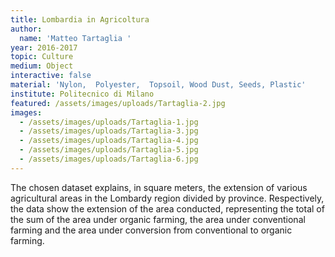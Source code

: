 ```yaml
---
title: Lombardia in Agricoltura
author:
  name: 'Matteo Tartaglia '
year: 2016-2017
topic: Culture
medium: Object
interactive: false
material: 'Nylon,  Polyester,  Topsoil, Wood Dust, Seeds, Plastic'
institute: Politecnico di Milano
featured: /assets/images/uploads/Tartaglia-2.jpg
images:
  - /assets/images/uploads/Tartaglia-1.jpg
  - /assets/images/uploads/Tartaglia-3.jpg
  - /assets/images/uploads/Tartaglia-4.jpg
  - /assets/images/uploads/Tartaglia-5.jpg
  - /assets/images/uploads/Tartaglia-6.jpg
---
```

The chosen dataset explains, in square meters, the extension of various agricultural areas in the Lombardy region divided by province. Respectively, the data show the extension of the area conducted, representing the total of the sum of the area under organic farming, the area under conventional farming and the area under conversion from conventional to organic farming.
